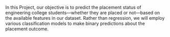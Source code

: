 In this Project, our objective is to predict the placement status of engineering college students—whether they are placed or not—based on the available features in our dataset. Rather than regression, we will employ various classification models to make binary predictions about the placement outcome.
